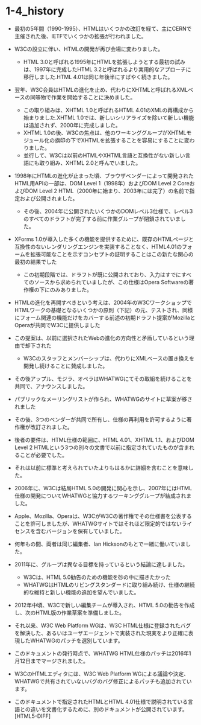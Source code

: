 # 1-4_history

- 最初の5年間（1990-1995）、HTMLはいくつかの改訂を経て、主にCERNで主催された後、IETFでいくつかの拡張が行われました。
- W3Cの設立に伴い、HTMLの開発が再び会場に変わりました。
    - HTML 3.0と呼ばれる1995年にHTMLを拡張しようとする最初の試みは、1997年に完成したHTML 3.2と呼ばれるより実用的なアプローチに移行しました.HTML 4.01は同じ年後半にすばやく続きました。


- 翌年、W3C会員はHTMLの進化を止め、代わりにXHTMLと呼ばれるXMLベースの同等物で作業を開始することに決めました。
    - この取り組みは、XHTML 1.0と呼ばれるHTML 4.01のXMLの再構成から始まりました.XHTML 1.0では、新しいシリアライズを除いて新しい機能は追加されず、2000年に完成しました。
    - XHTML 1.0の後、W3Cの焦点は、他のワーキンググループがXHTMLモジュール化の旗印の下でXHTMLを拡張することを容易にすることに変わりました。
    - 並行して、W3Cは以前のHTMLやXHTML言語と互換性がない新しい言語にも取り組み、XHTML 2.0と呼んでいました。


- 1998年にHTMLの進化が止まった頃、ブラウザベンダーによって開発されたHTML用APIの一部は、DOM Level 1（1998年）およびDOM Level 2 CoreおよびDOM Level 2 HTML（2000年に始まり、2003年には完了）の名前で指定および公開されました。
    - その後、2004年に公開されたいくつかのDOMレベル3仕様で、レベル3のすべてのドラフトが完了する前に作業グループが閉鎖されていました。


- XForms 1.0が導入した多くの機能を提供するために、既存のHTMLページと互換性のないレンダリングエンジンを実装することなく、HTML4.01のフォームを拡張可能なことを示すコンセプトの証明することはこの新たな関心の最初の結果でした
    - この初期段階では、ドラフトが既に公開されており、入力はすでにすべてのソースから求められていましたが、この仕様はOpera Softwareの著作権の下にのみありました。
- HTMLの進化を再開すべきという考えは、2004年のW3CワークショップでHTMLワークの基礎となるいくつかの原則（下記）の元、テストされ、同様にフォーム関連の機能だけをカバーする前述の初期ドラフト提案がMozillaとOperaが共同でW3Cに提供しました
- この提案は、以前に選択されたWebの進化の方向性と矛盾しているという理由で却下された
    - W3Cのスタッフとメンバーシップは、代わりにXMLベースの置き換えを開発し続けることに賛成しました。


- その後アップル、モジラ、オペラはWHATWGにてその取組を続けることを共同で、アナウンスしました。
- パブリックなメーリングリストが作られ、WHATWGのサイトに草案が移されました
- その後、3つのベンダーが共同で所有し、仕様の再利用を許可するように著作権が改訂されました。


- 後者の要件は、HTML仕様の範囲に、HTML 4.01、XHTML 1.1、およびDOM Level 2 HTMLという3つの別々の文書で以前に指定されていたものが含まれることが必要でした。
- それは以前に標準と考えられていたよりもはるかに詳細を含むことを意味した。


- 2006年に、W3Cは結局HTML 5.0の開発に関心を示し、2007年にはHTML仕様の開発についてWHATWGと協力するワーキンググループが結成されました。
- Apple、Mozilla、Operaは、W3CがW3Cの著作権でその仕様書を公表することを許可しましたが、WHATWGサイトではそれほど限定的ではないライセンスを含むバージョンを保有していました。


- 何年もの間、両者は同じ編集者、Ian Hicksonのもとで一緒に働いていました。
- 2011年に、グループは異なる目標を持っているという結論に達しました。
    - W3Cは、HTML 5.0勧告のための機能を砂の中に描きたかった
    - WHATWGはHTMLのリビングスタンダードに取り組み続け、仕様の継続的な維持と新しい機能の追加を望んでいました。
- 2012年中頃、W3Cで新しい編集チームが導入され、HTML 5.0の勧告を作成し、次のHTML版の作業草案を準備しました。


- それ以来、W3C Web Platform WGは、W3C HTML仕様に登録されたバグを解決した、あるいはユーザエージェントで実装された現実をより正確に表現したWHATWGのパッチを選別しています。
- このドキュメントの発行時点で、WHATWG HTML仕様のパッチは2016年1月12日までマージされました。
- W3CのHTMLエディタには、W3C Web Platform WGによる議論や決定、WHATWGで共有されていないバグのバグ修正によるパッチも追加されています。


- このドキュメントで指定されたHTMLとHTML 4.01仕様で説明されている言語との違いを文書化するために、別のドキュメントが公開されています。 [HTML5-DIFF]
